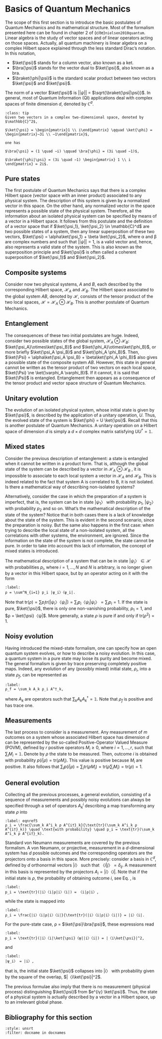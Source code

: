 # Basics of Quantum Mechanics

The scope of this first section is to introduce the basic postulates of Quantum Mechanics and its mathematical structure. Most of the formalism presented here can be found in chapter 2 of {cite}`nielsen2010quantum`. Linear algebra is the study of vector spaces and of linear operators acting on those spaces. Actually, all quantum machinery is linear algebra on a complex Hilbert space explained through the less standard Dirac’s notation. In this notation,

- $\ket{\psi}$ stands for a column vector, also known as a ket.
- $\bra{\psi}$ stands for the vector dual to $\ket{\psi}$, also known as a bra.
- $\braket{\phi|\psi}$ is the standard scalar product between two vectors $\ket{\psi}$ and $\ket{\psi}$.

The norm of a vector $\ket{\psi}$ is $||\psi||$ = $\sqrt{\braket{\psi|\psi}}$. In general, most of Quantum Information (QI) applications deal with complex spaces of finite dimension $d$, denoted by $\mathbb{C}^d$.

`````{admonition} Example
:class: tip
Given two vectors in a complex two-dimensional space, denoted by $\mathbb{C}^2$,

$\ket{\psi} = \begin{pmatrix}1 \\ i\end{pmatrix} \qquad \ket{\phi} = \begin{pmatrix}−3i \\ −1\end{pmatrix}$,

one has

$\bra{\psi} = (1 \quad −i) \qquad \bra{\phi} = (3i \quad −1)$, 

$\braket{\phi|\psi} = (3i \quad −1) \begin{pmatrix} 1 \\ i \end{pmatrix} = 2i$.
`````

## Pure states
The first postulate of Quantum Mechanics says that there is a complex Hilbert space
(vector space with an inner product) associated to any physical system. The description of this system is given by a normalized vector in this space. On the other hand, any normalized vector in the space represents a possible state of the physical system. Therefore, all the information about an isolated physical system can be specified by means of a vector in a Hilbert space. It follows from this postulate and the definition of a vector space that if $\ket{\psi_1}, \ket{\psi_2} \in \mathbb{C}^d$ are two possible states of a system, then any linear superposition of these two vectors, $\ket{\psi} = \alpha\ket{\psi_1} + \beta \ket{\psi_2}$, where α and β are complex numbers and such that $||\psi|| = 1$, is a valid vector and, hence, also represents a valid state of the system. This is also known as the superposition principle and $\ket{\psi}$ is often called a coherent superposition of $\ket{\psi_1}$ and $\ket{\psi_2}$.

## Composite systems
Consider now two physical systems, $A$ and $B$, each described by the corresponding Hilbert space, $\mathcal{H}_A$ and $\mathcal{H}_B$. The Hilbert space associated to the global system $AB$, denoted by $\mathcal{H}$, consists of the tensor product of the two local spaces, $\mathcal{H} = \mathcal{H}_A \otimes \mathcal{H}_B$. This is another postulate of Quantum Mechanics.

## Entanglement
The consequences of these two initial postulates are huge. Indeed, consider two
possible states of the global system, $\mathcal{H}_A \otimes \mathcal{H}_B$: $\ket{\psi_A}\otimes\ket{\psi_B}$ and $\ket{\phi_A}\otimes\ket{\phi_B}$, or more briefly $\ket{\psi_A \psi_B}$ and $\ket{\phi_A \phi_B}$. Then, $\ket{\Psi} = \alpha\ket{\psi_A \psi_B} + \beta\ket{\phi_A \phi_B}$ also gives a possible state of the composite system $AB$. However, this state in general cannot be written as the tensor product of two vectors on each local space, $\ket{\Psi} \ne \ket{\varphi_A \varphi_B}$. If it cannot, it is said that $\ket{\Psi}$ is entangled. Entanglement then appears as a consequence of the tensor product and vector space structure of Quantum Mechanics.

## Unitary evolution
The evolution of an isolated physical system, whose initial state is given by $\ket{\psi}$, is described by the application of a unitary operation, $U$. Thus, the evolved state of the system is $\ket{\phi} = U \ket{\psi}$. Recall that this is another postulate of Quantum Mechanics. A unitary operation on a Hilbert space of dimension $d$ is simply a $d×d$ complex matrix satisfying $U U^† = \mathbb{1}$.

## Mixed states
Consider the previous description of entanglement: a state is entangled when it cannot be written in a product form. That is, although the global state of the system can be described by a vector in $\mathcal{H}_A ⊗ \mathcal{H}_B$ , it is impossible to associate to each local system a vector in $\mathcal{H}_A$ and $\mathcal{H}_B$. This is indeed related to the fact that system A is correlated to B, it is not isolated. Is there a mathematical way of describing non-isolated systems?

Alternatively, consider the case in which the preparation of a system is imperfect, that is, the system can be in state $|ψ_1〉$ with probability $p_1$, $|ψ_2〉$ with probability $p_2$ and so on. What’s the mathematical description of the state of the system? Notice that in both cases there is a lack of knowledge about the state of the system. This is evident in the second scenario, since the preparation is noisy. But the same also happens in the first case: when trying to describe the local state of a non-isolated system, all the correlations with other systems, the environment, are ignored. Since the information on the state of the system is not complete, the state cannot be pure. In order to take into account this lack of information, the concept of mixed states is introduced.

The mathematical description of a system that can be in state $|ψ_i〉∈ \mathcal{H}$ with probabilities $p_i$, where $i = 1, ..., N$ and $N$ is arbitrary, is no longer given by a vector in this Hilbert space, but by an operator acting on it with the form

```{math}
:label:
ρ = \sum^N_{i=1} p_i |ψ_i〉〈ψ_i|. 
```

Note that $\text{tr}(ρ) = ∑ p_i \text{tr}(|ψ_i〉〈ψ_i|) = \sum_i p_i 〈ψ_i|ψ_i〉 = \sum_i p_i = 1$. If the state is pure, $\ket{\psi}$, there is only one non-vanishing probability, $p_1 = 1$, and $ρ = \ket{\psi}〈ψ|$. More generally, a state $ρ$ is pure if and only if $\text{tr}(ρ^2) = 1$.

## Noisy evolution
Having introduced the mixed-state formalism, one can specify how an open quantum
system evolves, or how to describe a noisy evolution. In this case, a quantum system in a pure state may loose its purity and become mixed. The general formalism is given by trace preserving completely positive maps. Indeed, any evolution of any (possibly mixed) initial state, $ρ_i$, into a state $ρ_f$, can be represented as

```{math}
:label:
ρ_f = \sum_k A_k ρ_i A^†_k,
```

where $A_k$ are operators such that $∑_k A_k A_k^† = \mathbb{1}.$ Note that $ρ_f$ is positive and has trace one.

## Measurements
The last process to consider is a measurement. Any measurement of $m$ outcomes on a system whose associated Hilbert space has dimension $d$ can be represented by the so-called Positive-Operator Valued Measure (POVM), defined by $r$ positive operators ${M_i ≥ 0}$, where $i = 1, ..., r$, such that $\sum_i M_i = \mathbb{1}$. Denote by $ρ$ the state to be measured. Then, outcome $i$ is obtained with probability $p(i|ρ) = \text{tr}(ρ M_i)$. This value is positive because $M_i$ are positive. It also follows that $\sum_i p(i|ρ) = \sum_i \text{tr}(ρ M_i) = \text{tr}(ρ \sum_i M_i) = \text{tr}(ρ) = 1$.

## General evolution
Collecting all the previous processes, a general evolution, consisting of a sequence
of measurements and possibly noisy evolutions can always be specified through a set of operators 
$A^i_k$ describing a map transforming any state $ρ$ into

```{math}
:label: eqnref5
ρ_i = \frac{\sum_k A^i_k ρ A^{i†}_k}{\text{tr}(\sum_k A^i_k ρ A^{i†}_k)} \quad \text{with probability} \quad p_i = \text{tr}(\sum_k A^i_k ρ A^{i†}_k).
```

Standard von Neumann measurements are covered by the previous formalism. A von Neumann, or projective, measurement in a $d$-dimensional system has $d$ possible outcomes and the corresponding operators are the projectors onto a basis in this space. More precisely: consider a basis in $\mathbb{C}^d$, defined by $d$ orthonormal vectors $|i〉$ such that $〈i|j〉= δ_{ij}$. A measurement in this basis is represented by the projectors $A_i = |i〉〈i|$. Note that if the initial state is $ρ$, the probability of obtaining outcome $i$, see Eq. [](eqnref5), is

```{math}
:label:
p_i = \text{tr}(|i〉〈i|ρ|i〉〈i|) = 〈i|ρ|i〉,
```

while the state is mapped into

```{math}
:label:
ρ_i = \frac{|i〉〈i|ρ|i〉〈i|}{\text{tr}(|i〉〈i|ρ|i〉〈i|)} = |i〉〈i|.
```

For the pure-state case, ρ = $\ket{\psi}\bra{\psi}$, these expressions read

```{math}
:label:
p_i = \text{tr}(|i〉〈i|\ket{\psi}〈ψ||i〉〈i|) = |〈i\ket{\psi}|^2,
```

and

```{math}
:label:
|ψ_i〉 = |i〉,
```

that is, the initial state $\ket{\psi}$ collapses into $|i〉$ with probability given by the square of the overlap, $|〈i\ket{\psi}|^2$.

The previous formulae also imply that there is no measurement (physical process) distinguishing $\ket{\psi}$ from $e^{iγ} \ket{\psi}$. Thus, the state of a physical system is actually described by a vector in a Hilbert space, up to an irrelevant global phase.

## Bibliography for this section
```{bibliography}
:style: unsrt
:filter: docname in docnames
```

